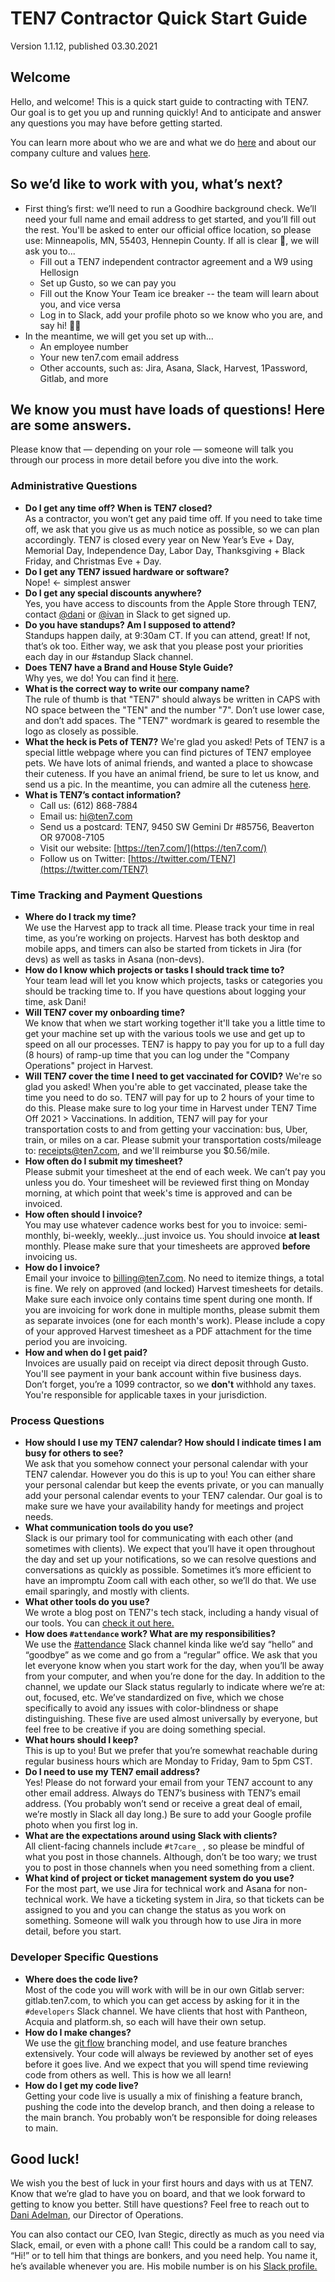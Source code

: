 # TEN7 Contractor Quick Start Guide
Version 1.1.12, published 03.30.2021

## Welcome

Hello, and welcome! This is a quick start guide to contracting with TEN7.  Our goal is to get you up and running quickly! And to anticipate and answer any questions you may have before getting started.

You can learn more about who we are and what we do  [here](https://handbook.ten7.com/020-who-we-are/) and about our company culture and values [here](https://handbook.ten7.com/030-our-culture/). 


## So we’d like to work with you, what’s next?



*   First thing’s first: we’ll need to run a Goodhire background check. We’ll need your full name and email address to get started, and you’ll fill out the rest. You'll be asked to enter our official office location, so please use: Minneapolis, MN, 55403, Hennepin County. If all is clear 🤞, we will ask you to...
    *   Fill out a TEN7 independent contractor agreement and a W9 using Hellosign
    *   Set up Gusto, so we can pay you
    *   Fill out the Know Your Team ice breaker -- the team will learn about you, and vice versa
    *   Log in to Slack, add your profile photo so we know who you are, and say hi! 👋🏻
*   In the meantime, we will get you set up with... 
    *   An employee number
    *   Your new ten7.com email address 
    *   Other accounts, such as: Jira, Asana, Slack, Harvest, 1Password, Gitlab, and more


## We know you must have loads of questions! Here are some answers. 

Please know that — depending on your role — someone will talk you through our process in more detail before you dive into the work. 


### Administrative Questions



- **Do I get any time off? When is TEN7 closed?**  
As a contractor, you won’t get any paid time off. If you need to take time off, we ask that you give us as much notice as possible, so we can plan accordingly. TEN7 is closed every year on New Year’s Eve + Day, Memorial Day, Independence Day, Labor Day, Thanksgiving + Black Friday, and Christmas Eve + Day.
- **Do I get any TEN7 issued hardware or software?**  
Nope! ← simplest answer
- **Do I get any special discounts anywhere?**  
Yes, you have access to discounts from the Apple Store through TEN7, contact [@dani](https://ten7.slack.com/team/UKEQ8DH9T) or [@ivan](https://ten7.slack.com/team/U02FLV1A0) in Slack to get signed up.
- **Do you have standups? Am I supposed to attend?**  
Standups happen daily, at 9:30am CT. If you can attend, great! If not, that’s ok too. Either way, we ask that you please post your priorities each day in our #standup Slack channel.
- **Does TEN7 have a Brand and House Style Guide?**  
Why yes, we do! You can find it [here](https://docs.google.com/document/d/1nnrddeZrnxrE_J7nycWva9d42q3NZ6zAv2fHBbaeXHk/edit).
- **What is the correct way to write our company name?**  
The rule of thumb is that "TEN7" should always be written in CAPS with NO space between the "TEN" and the number "7". Don’t use lower case, and don’t add spaces. The "TEN7" wordmark is geared to resemble the logo as closely as possible.
- **What the heck is Pets of TEN7?**
We're glad you asked! Pets of TEN7 is a special little webpage where you can find pictures of TEN7 employee pets. We have lots of animal friends, and wanted a place to showcase their cuteness. If you have an animal friend, be sure to let us know, and send us a pic. In the meantime, you can admire all the cuteness [here](https://pets.ten7.com/).
- **What is TEN7’s contact information?**
    *   Call us: (612) 868-7884
    *   Email us: [hi@ten7.com](mailto:hi@ten7.com)
    *   Send us a postcard: TEN7, 9450 SW Gemini Dr #85756, Beaverton OR 97008-7105
    *   Visit our website: [https://ten7.com/](https://ten7.com/)
    *   Follow us on Twitter: [https://twitter.com/TEN7](https://twitter.com/TEN7)



### Time Tracking and Payment Questions


- **Where do I track my time?**  
We use the Harvest app to track all time. Please track your time in real time, as you’re working on projects. Harvest has both desktop and mobile apps, and timers can also be started from tickets in Jira (for devs) as well as tasks in Asana (non-devs).
- **How do I know which projects or tasks I should track time to?**  
Your team lead will let you know which projects, tasks or categories you should be tracking time to. If you have questions about logging your time, ask Dani!
- **Will TEN7 cover my onboarding time?**  
We know that when we start working together it'll take you a little time to get your machine set up with the various tools we use and get up to speed on all our    processes. TEN7 is happy to pay you for up to a full day (8 hours) of ramp-up time that you can log under the "Company Operations" project in Harvest.
- **Will TEN7 cover the time I need to get vaccinated for COVID?** 
We're so glad you asked! When you're able to get vaccinated, please take the time you need to do so. TEN7 will pay for up to 2 hours of your time to do this. Please make sure to log your time in Harvest under TEN7 Time Off 2021 > Vaccinations. In addition, TEN7 will pay for your transportation costs to and from getting your vaccination: bus, Uber, train, or miles on a car. Please submit your transportation costs/mileage to: receipts@ten7.com, and we'll reimburse you $0.56/mile. 
- **How often do I submit my timesheet?**  
Please submit your timesheet at the end of each week. We can’t pay you unless you do. Your timesheet will be reviewed first thing on Monday morning, at which point that week's time is approved and can be invoiced.
- **How often should I invoice?**  
You may use whatever cadence works best for you to invoice: semi-monthly, bi-weekly, weekly...just invoice us. You should invoice __at least__ monthly. Please make sure that your timesheets are approved __before__ invoicing us.
- **How do I invoice?**  
Email your invoice to [billing@ten7.com](mailto:billing@ten7.com). No need to itemize things, a total is fine. We rely on approved (and locked) Harvest timesheets for details. Make sure each invoice only contains time spent during one month. If you are invoicing for work done in multiple months, please submit them as separate invoices (one for each month's work). Please include a copy of your approved Harvest timesheet as a PDF attachment for the time period you are invoicing.
- **How and when do I get paid?**  
Invoices are usually paid on receipt via direct deposit through Gusto. You'll see payment in your bank account within five business days. Don’t forget, you’re a 1099 contractor, so we **don't** withhold any taxes. You're responsible for applicable taxes in your jurisdiction.


### Process Questions   


- **How should I use my TEN7 calendar? How should I indicate times I am busy for others to see?**  
We ask that you somehow connect your personal calendar with your TEN7 calendar. However you do this is up to you! You can either share your personal calendar but keep the events private, or you can manually add your personal calendar events to your TEN7 calendar. Our goal is to make sure we have your availability handy for meetings and project needs.
- **What communication tools do you use?**  
Slack is our primary tool for communicating with each other (and sometimes with clients). We expect that you’ll have it open throughout the day and set up your notifications, so we can resolve questions and conversations as quickly as possible. Sometimes it’s more efficient to have an impromptu Zoom call with each other, so we’ll do that.  We use email sparingly, and mostly with clients.
- **What other tools do you use?**  
We wrote a blog post on TEN7's tech stack, including a handy visual of our tools. You can [check it out here.](https://ten7.com/blog/post/ten7s-tech-stack)
- **How does `#attendance` work? What are my responsibilities?**  
We use the [#attendance](https://ten7.slack.com/archives/C1LKZENTF) Slack channel kinda like we’d say “hello” and “goodbye” as we come and go from a “regular” office. We ask that you let everyone know when you start work for the day, when you’ll be away from your computer, and when you’re done for the day. In addition to the channel, we update our Slack status regularly to indicate where we’re at: out, focused, etc. We’ve standardized on five, which we chose specifically to avoid any issues with color-blindness or shape distinguishing. These five are used almost universally by everyone, but feel free to be creative if you are doing something special.
- **What hours should I keep?**  
This is up to you! But we prefer that you’re somewhat reachable during regular business hours which are Monday to Friday, 9am to 5pm CST. 
- **Do I need to use my TEN7 email address?**  
Yes! Please do not forward your email from your TEN7 account to any other email address. Always do TEN7’s business with TEN7’s email address. (You probably won’t send or receive a great deal of email, we’re mostly in Slack all day long.) Be sure to add your Google profile photo when you first log in.
- **What are the expectations around using Slack with clients?**  
All client-facing channels include `#t7care_` , so please be mindful of what you post in those channels. Although, don’t be too wary; we trust you to post in those channels when you need something from a client. 
- **What kind of project or ticket management system do you use?**  
For the most part, we use Jira for technical work and Asana for non-technical work. We have a ticketing system in Jira, so that tickets can be assigned to you and you can change the status as you work on something. Someone will walk you through how to use Jira in more detail, before you start. 


### Developer Specific Questions

- **Where does the code live?**  
Most of the code you will work with will be in our own Gitlab server: gitlab.ten7.com, to which you can get access by asking for it in the `#developers` Slack channel. We have clients that host with Pantheon, Acquia and platform.sh, so each will have their own setup.
- **How do I make changes?**  
We use the [git flow](https://nvie.com/posts/a-successful-git-branching-model/) branching model, and use feature branches extensively. Your code will always be reviewed by another set of eyes before it goes live. And we expect that you will spend time reviewing code from others as well. This is how we all learn!
- **How do I get my code live?**  
Getting your code live is usually a mix of finishing a feature branch, pushing the code into the develop branch, and then doing a release to the main branch. You probably won’t be responsible for doing releases to main.


## Good luck!

We wish you the best of luck in your first hours and days with us at TEN7. Know that we’re glad to have you on board, and that we look forward to getting to know you better. Still have questions? Feel free to reach out to [Dani Adelman](https://ten7.slack.com/team/UKEQ8DH9T), our Director of Operations. 

You can also contact our CEO, Ivan Stegic, directly as much as you need via Slack, email, or even with a phone call! This could be a random call to say, “Hi!” or to tell him that things are bonkers, and you need help. You name it, he’s available whenever you are. His mobile number is on his [Slack profile.](https://ten7.slack.com/team/U02FLV1A0)
